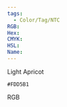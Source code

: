 ```yaml
---
tags:
  - Color/Tag/NTC
RGB:
Hex:
CMYK:
HSL:
Name:
---
```

Light Apricot
```palette
#FDD5B1
```
RGB
